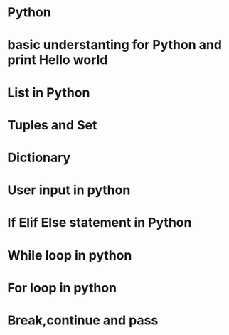 # Python
# basic understanting for Python and print Hello world 
# List in Python
# Tuples and Set
# Dictionary
# User input in python
# If Elif Else statement in Python
# While loop in python
# For loop in python
# Break,continue and pass

